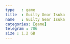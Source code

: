 ```yaml
---
type   : game
title  : Guilty Gear Isuka
name   : Guilty Gear Isuka
categories: [game]
telegram : 706
size : 1.2 GB
---
```



